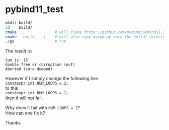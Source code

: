 # pybind11_test

```bash
mkdir build/
cd    build/
cmake ..              # will clone https://github.com/pybind/pybind11.git (stable)
cmake --build . -j    # will also copy mysum.py into the build/ directory
./go                  # run
```

The result is:

```
Sum is: 15
double free or corruption (out)
Aborted (core dumped)
```

However if I simply change the following line  
 [`constexpr int NUM_LOOPS = 2;`](main.cpp#L28)  
 to this  
 `constexpr int NUM_LOOPS = 1;`  
 then it will not fail.

Why does it fail with `NUM_LOOPS = 2`?  
How can one fix it? 

Thanks
